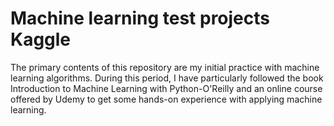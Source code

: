 # Machine learning test projects Kaggle
The primary contents of this repository are my initial practice with machine learning algorithms. During this period, I have particularly followed the book Introduction to Machine Learning with Python-O'Reilly and an online course offered by Udemy to get some hands-on experience with applying machine learning.
